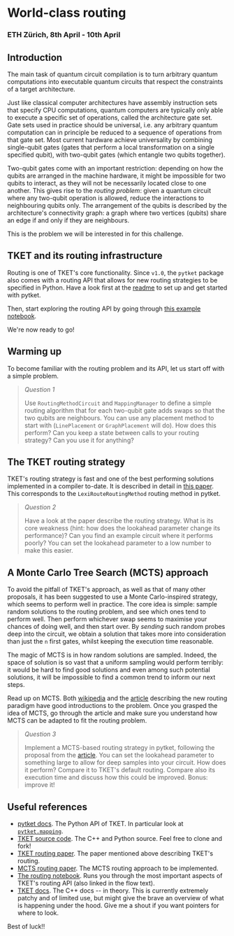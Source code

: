 # World-class routing
### ETH Zürich, 8th April - 10th April

## Introduction
The main task of quantum circuit compilation is to turn
arbitrary quantum computations into executable quantum circuits that
respect the constraints of a target architecture.

Just like classical computer architectures have assembly instruction sets that
specify CPU computations, quantum computers are typically only able to execute
a specific set of operations, called the architecture gate set.
Gate sets used in practice should be universal, i.e. any arbitrary quantum
computation can in principle be reduced to a sequence of operations from that gate set.
Most current hardware achieve universality by combining single-qubit gates
(gates that perform a local transformation on a single specified qubit),
with two-qubit gates (which entangle two qubits together).

Two-qubit gates come with an important restriction: depending on how the qubits
are arranged in the machine hardware, it might be impossible for two qubits to interact,
as they will not be necessarily located close to one another.
This gives rise to the _routing problem_: given a quantum circuit where any
two-qubit operation is allowed, reduce the interactions to neighbouring qubits
only. The arrangement of the qubits is described by the architecture's connectivity
graph: a graph where two vertices (qubits) share an edge if and only if they are
neighbours.

This is the problem we will be interested in for this challenge.

## TKET and its routing infrastructure
Routing is one of TKET's core functionality. Since `v1.0`, the `pytket` package
also comes with a routing API that allows for new routing strategies to be
specified in Python.
Have a look first at the [readme](README.md) to set up and get started with pytket.

Then, start exploring the routing API by going through
[this example notebook](https://github.com/CQCL/pytket/blob/main/examples/mapping_example.ipynb).

We're now ready to go!

## Warming up
To become familiar with the routing problem and its API, let us start off with
a simple problem.

> *Question 1*
>
> Use `RoutingMethodCircuit` and `MappingManager` to define a simple routing
> algorithm that for each two-qubit gate adds swaps so that the two qubits
> are neighbours.
> You can use any placement method to start with (`LinePlacement` or `GraphPlacement` will do).
> How does this perform? Can you keep a state between calls to your routing
> strategy? Can you use it for anything?

## The TKET routing strategy
TKET's routing strategy is fast and one of the best performing solutions
implemented in a compiler to-date.
It is described in detail in [this paper](https://arxiv.org/abs/1902.08091).
This corresponds to the `LexiRouteRoutingMethod` routing method in pytket.

> *Question 2*
>
> Have a look at the paper describe the routing strategy. What is its core weakness
> (hint: how does the lookahead parameter change its performance)?
> Can you find an example circuit where it performs poorly?
> You can set the lookahead parameter to a low
> number to make this easier.

## A Monte Carlo Tree Search (MCTS) approach
To avoid the pitfall of TKET's approach, as well as that of many other proposals,
it has been suggested to use a Monte Carlo-inspired strategy, which seems to perform
well in practice.
The core idea is simple: sample random solutions to the routing problem, and
see which ones tend to perform well. Then perform whichever swap seems to maximise
your chances of doing well, and then start over.
By _sending_ such random probes deep into the circuit, we obtain a solution
that takes more into consideration than just the `n` first gates, whilst keeping
the execution time reasonable.

The magic of MCTS is in how random solutions are sampled. Indeed, the space of
solution is so vast that a uniform sampling would perform terribly: it would be
hard to find good solutions and even among such potential solutions, it will be
impossible to find a common trend to inform our next steps.

Read up on MCTS. Both [wikipedia](https://en.wikipedia.org/wiki/Monte_Carlo_tree_search)
and the [article](https://arxiv.org/abs/2008.09331) describing the new routing
paradigm have good introductions to the problem.
Once you grasped the idea of MCTS, go through the article
and make sure you understand how MCTS can be adapted to fit the routing problem.

> *Question 3*
>
> Implement a MCTS-based routing strategy in pytket, following the proposal from
> the [article](https://arxiv.org/abs/2008.09331). You can set the lookahead
> parameter to something large to allow for deep samples into your circuit.
> How does it perform? Compare it to TKET's default routing. Compare also its
> execution time and discuss how this could be improved. Bonus: improve it!

## Useful references
- [pytket docs](https://cqcl.github.io/tket/pytket/api/index.html). The Python API of TKET. In particular look at [`pytket.mapping`](https://cqcl.github.io/tket/pytket/api/mapping.html#module-pytket.mapping).
- [TKET source code](https://github.com/CQCL/tket/). The C++ and Python source. Feel free to clone and fork!
- [TKET routing paper](https://arxiv.org/abs/1902.08091). The paper mentioned above describing TKET's routing.
- [MCTS routing paper](https://arxiv.org/abs/2008.09331). The MCTS routing approach to be implemented.
- [The routing notebook](https://github.com/CQCL/pytket/blob/main/examples/mapping_example.ipynb). Runs you through the most important aspects of TKET's routing API (also linked in the flow text).
- [TKET docs](https://cqcl.github.io/tket/tket/api/index.html). The C++ docs -- in theory. This is currently extremely patchy and of limited use, but might give the brave an overview of what is happening under the hood. Give me a shout if you want pointers for where to look.

Best of luck!!